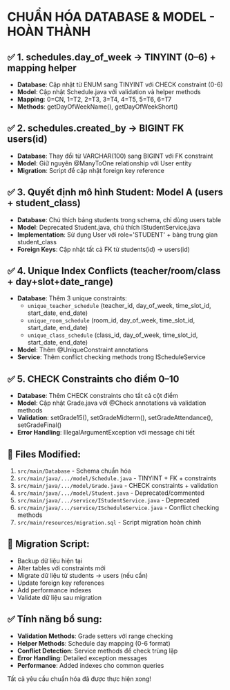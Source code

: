 # CHUẨN HÓA DATABASE & MODEL - HOÀN THÀNH

## ✅ 1. schedules.day_of_week → TINYINT (0–6) + mapping helper
- **Database**: Cập nhật từ ENUM sang TINYINT với CHECK constraint (0-6)
- **Model**: Cập nhật Schedule.java với validation và helper methods
- **Mapping**: 0=CN, 1=T2, 2=T3, 3=T4, 4=T5, 5=T6, 6=T7
- **Methods**: getDayOfWeekName(), getDayOfWeekShort()

## ✅ 2. schedules.created_by → BIGINT FK users(id)  
- **Database**: Thay đổi từ VARCHAR(100) sang BIGINT với FK constraint
- **Model**: Giữ nguyên @ManyToOne relationship với User entity
- **Migration**: Script để cập nhật foreign key reference

## ✅ 3. Quyết định mô hình Student: Model A (users + student_class)
- **Database**: Chú thích bảng students trong schema, chỉ dùng users table
- **Model**: Deprecated Student.java, chú thích IStudentService.java  
- **Implementation**: Sử dụng User với role='STUDENT' + bảng trung gian student_class
- **Foreign Keys**: Cập nhật tất cả FK từ students(id) → users(id)

## ✅ 4. Unique Index Conflicts (teacher/room/class + day+slot+date_range)
- **Database**: Thêm 3 unique constraints:
  - `unique_teacher_schedule` (teacher_id, day_of_week, time_slot_id, start_date, end_date)
  - `unique_room_schedule` (room_id, day_of_week, time_slot_id, start_date, end_date)  
  - `unique_class_schedule` (class_id, day_of_week, time_slot_id, start_date, end_date)
- **Model**: Thêm @UniqueConstraint annotations
- **Service**: Thêm conflict checking methods trong IScheduleService

## ✅ 5. CHECK Constraints cho điểm 0–10
- **Database**: Thêm CHECK constraints cho tất cả cột điểm
- **Model**: Cập nhật Grade.java với @Check annotations và validation methods
- **Validation**: setGrade15(), setGradeMidterm(), setGradeAttendance(), setGradeFinal()
- **Error Handling**: IllegalArgumentException với message chi tiết

## 📁 Files Modified:
1. `src/main/Database` - Schema chuẩn hóa
2. `src/main/java/.../model/Schedule.java` - TINYINT + FK + constraints
3. `src/main/java/.../model/Grade.java` - CHECK constraints + validation  
4. `src/main/java/.../model/Student.java` - Deprecated/commented
5. `src/main/java/.../service/IStudentService.java` - Deprecated
6. `src/main/java/.../service/IScheduleService.java` - Conflict checking methods
7. `src/main/resources/migration.sql` - Script migration hoàn chỉnh

## 🔧 Migration Script:
- Backup dữ liệu hiện tại
- Alter tables với constraints mới
- Migrate dữ liệu từ students → users (nếu cần)
- Update foreign key references
- Add performance indexes
- Validate dữ liệu sau migration

## ✅ Tính năng bổ sung:
- **Validation Methods**: Grade setters với range checking
- **Helper Methods**: Schedule day mapping (0-6 format)
- **Conflict Detection**: Service methods để check trùng lặp
- **Error Handling**: Detailed exception messages
- **Performance**: Added indexes cho common queries

Tất cả yêu cầu chuẩn hóa đã được thực hiện xong!
